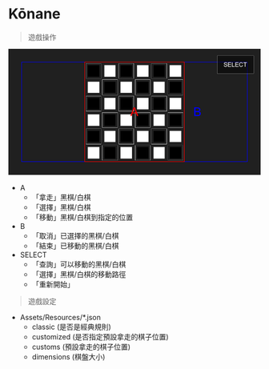 # Kōnane

> 遊戲操作

![](Bin/screenshot.png)

- A
  - 「拿走」黑棋/白棋
  - 「選擇」黑棋/白棋
  - 「移動」黑棋/白棋到指定的位置
- B
  - 「取消」已選擇的黑棋/白棋
  - 「結束」已移動的黑棋/白棋
- SELECT
  - 「查詢」可以移動的黑棋/白棋
  - 「選擇」黑棋/白棋的移動路徑
  - 「重新開始」

> 遊戲設定

- Assets/Resources/*.json
  - classic (是否是經典規則)
  - customized (是否指定預設拿走的棋子位置)
  - customs (預設拿走的棋子位置)
  - dimensions (棋盤大小)
